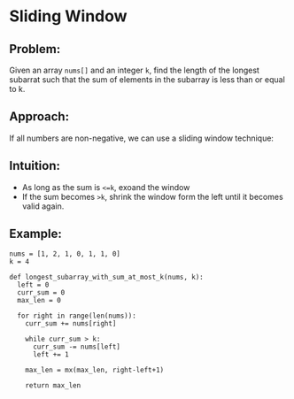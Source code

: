 # Sliding Window

## Problem: 
Given an array  ```nums[]``` and an integer  ```k```, find the length of the longest subarrat such that the sum of elements in the subarray is less than or equal to k.

## Approach:
If all numbers are non-negative, we can use a sliding window technique:

## Intuition:    
  * As long as the sum is ```<=k```, exoand the window
  * If the sum becomes ```>k```, shrink the window form the left until it becomes valid again.

## Example:

```
nums = [1, 2, 1, 0, 1, 1, 0]
k = 4 
```

```
def longest_subarray_with_sum_at_most_k(nums, k):
  left = 0
  curr_sum = 0
  max_len = 0

  for right in range(len(nums)):
    curr_sum += nums[right]

    while curr_sum > k:
      curr_sum -= nums[left]
      left += 1

    max_len = mx(max_len, right-left+1)

    return max_len
```
